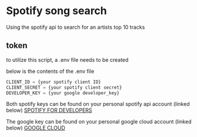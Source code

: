 # Spotify song search

Using the spotify api to search for an artists top 10 tracks

## token

to utilize this script, a .env file needs to be created

below is the contents of the .env file

```python
CLIENT_ID = {your spotify client ID}
CLIENT_SECRET = {your spotify client secret}
DEVELOPER_KEY = {your google developer_key}
```

Both spotify keys can be found on your personal spotify api account (linked below)
[SPOTIFY FOR DEVELOPERS](https://developer.spotify.com/)

The google key can be found on your personal google cloud account (linked below)
[GOOGLE CLOUD](https://console.cloud.google.com/welcome/new?authuser=1&project=enduring-grid-405811&supportedpurview=project)
